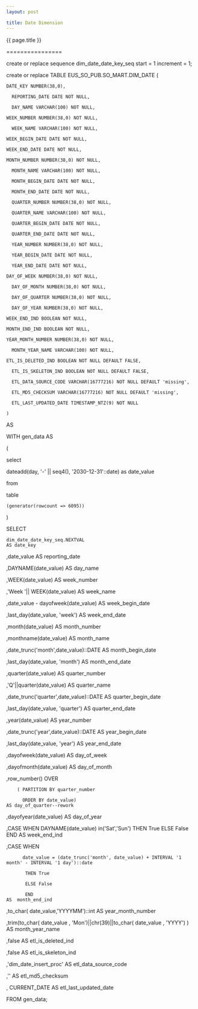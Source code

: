 ```yaml
---
layout: post

title: Date Dimension
---
```




{{ page.title }}

================

create or replace sequence dim_date_date_key_seq start = 1 increment = 1;

create or replace TABLE EUS_SO_PUB.SO_MART.DIM_DATE (

    DATE_KEY NUMBER(38,0),
    
	  REPORTING_DATE DATE NOT NULL,
  
	  DAY_NAME VARCHAR(100) NOT NULL,
    
    WEEK_NUMBER NUMBER(38,0) NOT NULL,
    
	  WEEK_NAME VARCHAR(100) NOT NULL,
    
    WEEK_BEGIN_DATE DATE NOT NULL,
    
    WEEK_END_DATE DATE NOT NULL,
    
    MONTH_NUMBER NUMBER(38,0) NOT NULL,
    
	  MONTH_NAME VARCHAR(100) NOT NULL,
    
	  MONTH_BEGIN_DATE DATE NOT NULL,
    
	  MONTH_END_DATE DATE NOT NULL,
    
	  QUARTER_NUMBER NUMBER(38,0) NOT NULL,
    
	  QUARTER_NAME VARCHAR(100) NOT NULL,
    
	  QUARTER_BEGIN_DATE DATE NOT NULL,
    
	  QUARTER_END_DATE DATE NOT NULL,
    
	  YEAR_NUMBER NUMBER(38,0) NOT NULL,
    
	  YEAR_BEGIN_DATE DATE NOT NULL,
    
	  YEAR_END_DATE DATE NOT NULL,
    
    DAY_OF_WEEK NUMBER(38,0) NOT NULL,
    
	  DAY_OF_MONTH NUMBER(38,0) NOT NULL,
    
	  DAY_OF_QUARTER NUMBER(38,0) NOT NULL,
    
	  DAY_OF_YEAR NUMBER(38,0) NOT NULL,
    
    WEEK_END_IND BOOLEAN NOT NULL,
    
    MONTH_END_IND BOOLEAN NOT NULL,
    
    YEAR_MONTH_NUMBER NUMBER(38,0) NOT NULL,
    
	  MONTH_YEAR_NAME VARCHAR(100) NOT NULL,
    
    ETL_IS_DELETED_IND BOOLEAN NOT NULL DEFAULT FALSE,
    
	  ETL_IS_SKELETON_IND BOOLEAN NOT NULL DEFAULT FALSE,
    
	  ETL_DATA_SOURCE_CODE VARCHAR(16777216) NOT NULL DEFAULT 'missing',
    
	  ETL_MD5_CHECKSUM VARCHAR(16777216) NOT NULL DEFAULT 'missing',
    
	  ETL_LAST_UPDATED_DATE TIMESTAMP_NTZ(9) NOT NULL
    
    )
    
AS

WITH gen_data AS

(

  select
  
  dateadd(day, '-' || seq4(), '2030-12-31'::date) as date_value
  
from

  table
  
    (generator(rowcount => 6095))
    
) 

SELECT

    dim_date_date_key_seq.NEXTVAL                                                               AS date_key
    
   ,date_value                                                                                  AS reporting_date
   
   ,DAYNAME(date_value)                                                                         AS day_name
   
   ,WEEK(date_value)                                                                            AS week_number
   
   ,'Week '|| WEEK(date_value)                                                                  AS week_name
   
   ,date_value - dayofweek(date_value)                                                          AS week_begin_date
   
   ,last_day(date_value, 'week')                                                                AS week_end_date
   
   ,month(date_value)                                                                           AS month_number   
   
   ,monthname(date_value)                                                                       AS month_name
   
   ,date_trunc('month',date_value)::DATE                                                        AS month_begin_date   
   
   ,last_day(date_value, 'month')                                                               AS month_end_date
   
   ,quarter(date_value)                                                                         AS quarter_number   
   
   ,'Q'||quarter(date_value)                                                                    AS quarter_name
   
   ,date_trunc('quarter',date_value)::DATE                                                      AS quarter_begin_date   
   
   ,last_day(date_value, 'quarter')                                                             AS quarter_end_date
   
   ,year(date_value)                                                                            AS year_number   
   
   ,date_trunc('year',date_value)::DATE                                                         AS year_begin_date   
   
   ,last_day(date_value, 'year')                                                                AS year_end_date
   
   ,dayofweek(date_value)                                                                       AS day_of_week
   
   ,dayofmonth(date_value)                                                                      AS day_of_month
   
   ,row_number() OVER
   
        ( PARTITION BY quarter_number
        
          ORDER BY date_value)                                                                   AS day_of_quarter--rework
          
   ,dayofyear(date_value)                                                                       AS day_of_year
   
   ,CASE WHEN DAYNAME(date_value) in('Sat','Sun') THEN True ELSE False END                      AS week_end_ind
   
   ,CASE WHEN
   
          date_value = (date_trunc('month', date_value) + INTERVAL '1 month' - INTERVAL '1 day')::date
          
           THEN True
           
           ELSE False
           
           END                                                                                   AS  month_end_ind
           
   ,to_char( date_value,'YYYYMM')::int                                                           AS  year_month_number
   
   ,trim(to_char( date_value , 'Mon')||chr(39)||to_char( date_value , 'YYYY')  )                   AS  month_year_name
   
   ,false                                                                                        AS etl_is_deleted_ind
   
   ,false                                                                                        AS etl_is_skeleton_ind
   
   ,'dim_date_insert_proc'                                                                       AS etl_data_source_code
   
   ,''                                                                                           AS etl_md5_checksum
   
   , CURRENT_DATE                                                                                AS etl_last_updated_date
   
 FROM gen_data;
